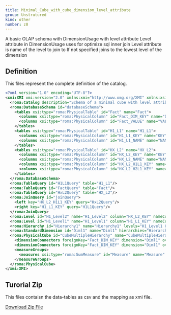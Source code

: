 ```yaml
---
title: Minimal_Cube_with_cube_dimension_level_attribute
group: Unstrutured
kind: other
number: z0
---
```

A basic OLAP schema with DimensionUsage with level attribute
Level attribute in DimensionUsage uses for optimize sql inner join
Level attribute is name of the level to join to
If not specified joins to the lowest level of the dimension



## Definition

This files represent the complete definition of the catalog.

```xml
<?xml version="1.0" encoding="UTF-8"?>
<xmi:XMI xmi:version="2.0" xmlns:xmi="http://www.omg.org/XMI" xmlns:xsi="http://www.w3.org/2001/XMLSchema-instance" xmlns:roma="https://www.daanse.org/spec/org.eclipse.daanse.rolap.mapping">
  <roma:Catalog description="Schema of a minimal cube with level attribute" name="Minimal_Cube_with_cube_dimension_level_attribute" cubes="CubeMultipleHierarchy" dbschemas="databaseSchema"/>
  <roma:DatabaseSchema id="databaseSchema">
    <tables xsi:type="roma:PhysicalTable" id="Fact" name="Fact">
      <columns xsi:type="roma:PhysicalColumn" id="Fact_DIM_KEY" name="DIM_KEY" type="Integer"/>
      <columns xsi:type="roma:PhysicalColumn" id="Fact_VALUE" name="VALUE" type="Integer"/>
    </tables>
    <tables xsi:type="roma:PhysicalTable" id="H1_L1" name="H1_L1">
      <columns xsi:type="roma:PhysicalColumn" id="H1_L1_KEY" name="KEY" type="Integer"/>
      <columns xsi:type="roma:PhysicalColumn" id="H1_L1_NAME" name="NAME"/>
    </tables>
    <tables xsi:type="roma:PhysicalTable" id="HX_L2" name="HX_L2">
      <columns xsi:type="roma:PhysicalColumn" id="HX_L2_KEY" name="KEY" type="Integer"/>
      <columns xsi:type="roma:PhysicalColumn" id="HX_L2_NAME" name="NAME"/>
      <columns xsi:type="roma:PhysicalColumn" id="HX_L2_H1L1_KEY" name="H1L1_KEY" type="Integer"/>
      <columns xsi:type="roma:PhysicalColumn" id="HX_L2_H2L1_KEY" name="H2L1_KEY" type="Integer"/>
    </tables>
  </roma:DatabaseSchema>
  <roma:TableQuery id="H1L1Query" table="H1_L1"/>
  <roma:TableQuery id="FactQuery" table="Fact"/>
  <roma:TableQuery id="HxL2Query" table="HX_L2"/>
  <roma:JoinQuery id="joinQuery">
    <left key="HX_L2_H1L1_KEY" query="HxL2Query"/>
    <right key="H1_L1_KEY" query="H1L1Query"/>
  </roma:JoinQuery>
  <roma:Level id="H1_Level2" name="H1_Level2" column="HX_L2_KEY" nameColumn="HX_L2_NAME"/>
  <roma:Level id="H1_Level1" name="H1_Level1" column="H1_L1_KEY" nameColumn="H1_L1_NAME"/>
  <roma:Hierarchy id="Hierarchy1" name="Hierarchy1" levels="H1_Level1 H1_Level2" hasAll="true" primaryKey="HX_L2_KEY" query="joinQuery"/>
  <roma:StandardDimension id="Diml1" name="Diml1" hierarchies="Hierarchy1"/>
  <roma:PhysicalCube id="CubeMultipleHierarchy" name="CubeMultipleHierarchy" query="FactQuery">
    <dimensionConnectors foreignKey="Fact_DIM_KEY" dimension="Diml1" overrideDimensionName="Dim1" level="H1_Level2"/>
    <dimensionConnectors foreignKey="Fact_DIM_KEY" dimension="Diml1" overrideDimensionName="Dim2" level="H1_Level1"/>
    <measureGroups>
      <measures xsi:type="roma:SumMeasure" id="Measure" name="Measure" column="Fact_VALUE"/>
    </measureGroups>
  </roma:PhysicalCube>
</xmi:XMI>

```



## Turorial Zip
This files contaisn the data-tables as csv and the mapping as xmi file.

<a href="./zip/tutorial.dimensionwithlevelattribute.zip" download>Download Zip File</a>
